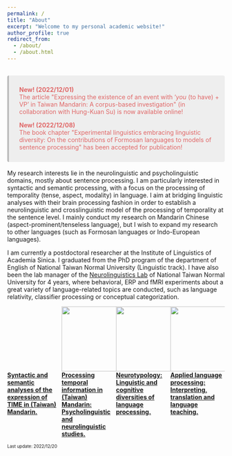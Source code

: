 ```yaml
---
permalink: /
title: "About"
excerpt: "Welcome to my personal academic website!"
author_profile: true
redirect_from: 
  - /about/
  - /about.html
---
```


<br>
<div style='background-color:#eeeeee; color: #e06666; border-left: solid #bcbcbc 4px; border-radius: 4px; padding:0.7em;'>
<div style='margin-left:1em;margin-top:1em'><b>New! (2022/12/01)</b><br> The article "Expressing the existence of an event with ‘<i>you</i> (to have) + VP’ in Taiwan Mandarin: A corpus-based investigation" (in collaboration with Hung-Kuan Su) is now available online!
</div>
<div style='margin-left:1em;margin-top:1em'><b>New! (2022/12/08)</b><br> The book chapter "Experimental linguistics embracing linguistic diversity: On the contributions of Formosan languages to models of sentence processing" has been accepted for publication!
</div>
<br>
</div>
<br>
My research interests lie in the neurolinguistic and psycholinguistic domains, mostly about sentence processing. I am particularly interested in syntactic and semantic processing, with a focus on the processing of temporality (tense, aspect, modality) in language. I aim at bridging linguistic analyses with their brain processing fashion in order to establish a neurolinguistic and crosslinguistic model of the processing of temporality at the sentence level. I mainly conduct my research on Mandarin Chinese (aspect-prominent/tenseless language), but I wish to expand my research to other languages (such as Formosan languages or Indo-European languages). 

I am currently a postdoctoral researcher at the Institute of Linguistics of Academia Sinica. I graduated from the PhD program of the department of English of National Taiwan Normal University (Linguistic track). I have also been the lab manager of the [Neurolinguistics Lab](https://neurolinguisticslabntnu.wordpress.com/) of National Taiwan Normal University for 4 years, where behavioral, ERP and fMRI experiments about a great variety of language-related topics are conducted, such as language relativity, classifier processing or conceptual categorization.


<style>
.item1 { grid-area: ImageFirstProject; }
.item2 { grid-area: TitleFirstProject; }
.item3 { grid-area: ImageSecondProject; }
.item4 { grid-area: TitleSecondProject; }
.item5 { grid-area: ImageThirdProject; }
.item6 { grid-area: TitleThirdProject; }
.item7 { grid-area: ImageFourthProject; }
.item8 { grid-area: TitleFourthProject; }

.grid-container {
  display: grid;
  grid-template-areas:
    'ImageFirstProject ImageSecondProject ImageThirdProject ImageFourthProject'
    'TitleFirstProject TitleSecondProject TitleThirdProject TitleFourthProject';
  grid-template-columns: 25% 25% 25% 25%;
}

.image
{
    background:url(images/profile.png);
    height:150px;
    width:150px;
    display: block;
    float:left;
}

.image  a {
    display: none;
}

.image  a:hover {
    display: block;
}

</style>

<!-- Projects -->
<div class="grid-container">
<!-- Project 1 -->
  <div class="item1"><div class="image"><a href="#">Text you want on mouseover</a></div></div>
  <div class="item2">
  <a href="" target="_blank">
<b>Syntactic and semantic analyses of the expression of TIME in (Taiwan) Mandarin.</b>
</a>
</div>
<!-- Project 2 -->
  <div class="item3"><img align="left" width="150" height="150" src="./../images/profile.png" style="padding-right: 10px"/></div>
  <div class="item4">
  <a href="" target="_blank">
<b>Processing temporal information in (Taiwan) Mandarin: Psycholinguistic and neurolinguistic studies.</b>
</a>
</div>
<!-- Project 3 -->
  <div class="item5"><img align="left" width="150" height="150" src="./../images/profile.png" style="padding-right: 10px"/></div>
  <div class="item6">
  <a href="" target="_blank">
<b>Neurotypology: Linguistic and cognitive diversities of language processing.</b>
</a>
</div>
<!-- Project 4 -->
  <div class="item7"><img align="left" width="150" height="150" src="./../images/profile.png" style="padding-right: 10px"/></div>
  <div class="item8">
  <a href="" target="_blank">
<b>Applied language processing: Interpreting, translation and language teaching.</b>
</a>
</div>
</div>

<font size="1">Last update: 2022/12/20</font>